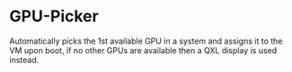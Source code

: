 # GPU-Picker
Automatically picks the 1st available GPU in a system and assigns it to the VM upon boot, if no other GPUs are available then a QXL display is used instead.
